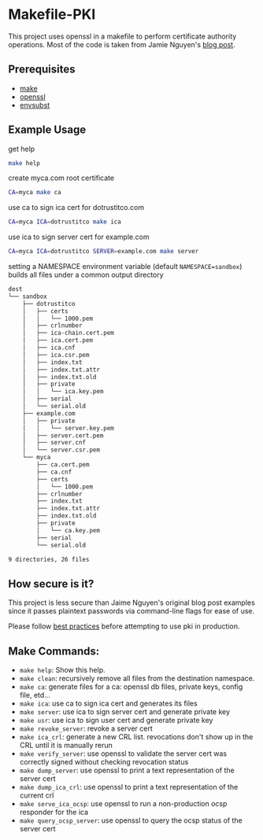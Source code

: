 # Makefile-PKI
This project uses openssl in a makefile to perform certificate authority
operations. Most of the code is taken from Jamie Nguyen's [blog
post](https://jamielinux.com/docs/openssl-certificate-authority/index.html).

## Prerequisites
- [make](https://www.gnu.org/software/make/)
- [openssl](https://www.openssl.org/)
- [envsubst](https://linux.die.net/man/1/envsubst)

## Example Usage

get help
```bash
make help
```

create myca.com root certificate
```bash
CA=myca make ca
```

use ca to sign ica cert for dotrustitco.com
```bash
CA=myca ICA=dotrustitco make ica
```

use ica to sign server cert for example.com
```bash
CA=myca ICA=dotrustitco SERVER=example.com make server
```

setting a NAMESPACE environment variable (default `NAMESPACE=sandbox`)
builds all files under a common output directory
```bash
dest
└── sandbox
    ├── dotrustitco
    │   ├── certs
    │   │   └── 1000.pem
    │   ├── crlnumber
    │   ├── ica-chain.cert.pem
    │   ├── ica.cert.pem
    │   ├── ica.cnf
    │   ├── ica.csr.pem
    │   ├── index.txt
    │   ├── index.txt.attr
    │   ├── index.txt.old
    │   ├── private
    │   │   └── ica.key.pem
    │   ├── serial
    │   └── serial.old
    ├── example.com
    │   ├── private
    │   │   └── server.key.pem
    │   ├── server.cert.pem
    │   ├── server.cnf
    │   └── server.csr.pem
    └── myca
        ├── ca.cert.pem
        ├── ca.cnf
        ├── certs
        │   └── 1000.pem
        ├── crlnumber
        ├── index.txt
        ├── index.txt.attr
        ├── index.txt.old
        ├── private
        │   └── ca.key.pem
        ├── serial
        └── serial.old

9 directories, 26 files
```

## How secure is it?
This project is less secure than Jaime Nguyen's original blog post examples
since it passes plaintext passwords via command-line flags for ease of use.

Please follow [best
practices](https://cheatsheetseries.owasp.org/cheatsheets/Key_Management_Cheat_Sheet.html)
before attempting to use pki in production.

## Make Commands:
- `make help`: Show this help.
- `make clean`: recursively remove all files from the destination namespace.
- `make ca`: generate files for a ca: openssl db files, private keys, config file, etd...
- `make ica`: use ca to sign ica cert and generates its files
- `make server`: use ica to sign server cert and generate private key
- `make usr`: use ica to sign user cert and generate private key
- `make revoke_server`: revoke a server cert
- `make ica_crl`: generate a new CRL list. revocations don't show up in the CRL until it is manually rerun
- `make verify_server`: use openssl to validate the server cert was correctly signed without checking revocation status
- `make dump_server`: use openssl to print a text representation of the server cert
- `make dump_ica_crl`: use openssl to print a text representation of the current crl
- `make serve_ica_ocsp`: use openssl to run a non-production ocsp responder for the ica
- `make query_ocsp_server`: use openssl to query the ocsp status of the server cert
